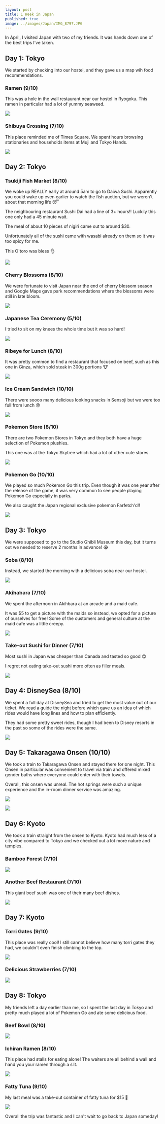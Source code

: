 ```yaml
---
layout: post
title: 1 Week in Japan
published: true
image: ../images/Japan/IMG_8797.JPG
---
```

In April, I visited Japan with two of my friends. It was hands down one of the best trips I've taken.

## Day 1: Tokyo
We started by checking into our hostel, and they gave us a map wih food recommendations.

### Ramen (9/10)
This was a hole in the wall restaurant near our hostel in Ryogoku. This ramen in particular had a lot of yummy seaweed.

![](../images/Japan/IMG_8340.JPG)

### Shibuya Crossing (7/10)
This place reminded me of Times Square. We spent hours browsing stationaries and households items at Muji and Tokyo Hands.

![](../images/Japan/IMG_8404.JPG)

## Day 2: Tokyo
### Tsukiji Fish Market (8/10)
We woke up REALLY early at around 5am to go to Daiwa Sushi. Apparently you could wake up even earlier to watch the fish auction, but we weren't about that morning life 😴

The neighbouring restaurant Sushi Dai had a line of 3+ hours!! Luckily this one only had a 45 minute wait.

The meal of about 10 pieces of nigiri came out to around $30.

Unfortunately all of the sushi came with wasabi already on them so it was too spicy for me.

This O'toro was bless 👌

![](../images/Japan/IMG_8423.JPG)

### Cherry Blossoms (8/10)
We were fortunate to visit Japan near the end of cherry blossom season and Google Maps gave park recommendations where the blossoms were still in late bloom.

![](../images/Japan/IMG_2364.JPG)

### Japanese Tea Ceremony (5/10)
I tried to sit on my knees the whole time but it was so hard!

![](../images/Japan/IMG_8496.JPG)

### Ribeye for Lunch (8/10)
It was pretty common to find a restaurant that focused on beef, such as this one in Ginza, which sold steak in 300g portions 🐮

![](../images/Japan/IMG_8510.JPG)

### Ice Cream Sandwich (10/10)
There were soooo many delicious looking snacks in Sensoji but we were too full from lunch 😞

![](../images/Japan/IMG_8519.JPG)

### Pokemon Store (8/10)
There are two Pokemon Stores in Tokyo and they both have a huge selection of Pokemon plushies.

This one was at the Tokyo Skytree which had a lot of other cute stores.

![](../images/Japan/IMG_2445.JPG)

### Pokemon Go (10/10)
We played so much Pokemon Go this trip. Even though it was one year after the release of the game, it was very common to see people playing Pokemon Go especially in parks.

We also caught the Japan regional exclusive pokemon Farfetch'd!!

![](../images/Japan/IMG_8929.png)

## Day 3: Tokyo
We were supposed to go to the Studio Ghibli Museum this day, but it turns out we needed to reserve 2 months in advance! 😭

### Soba (8/10)
Instead, we started the morning with a delicious soba near our hostel.

![](../images/Japan/IMG_8579.JPG)

### Akihabara (7/10)
We spent the afternoon in Akihbara at an arcade and a maid cafe.

It was $5 to get a picture with the maids so instead, we opted for a picture of ourselves for free! Some of the customers and general culture at the maid cafe was a little creepy.

![](../images/Japan/IMG_8591.JPG)

### Take-out Sushi for Dinner (7/10)
Most sushi in Japan was cheaper than Canada and tasted so good 😋

I regret not eating take-out sushi more often as filler meals.

![](../images/Japan/IMG_8601.JPG)

## Day 4: DisneySea (8/10)
We spent a full day at DisneySea and tried to get the most value out of our ticket. We read a guide the night before which gave us an idea of which rides would have long lines and how to plan efficiently. 

They had some pretty sweet rides, though I had been to Disney resorts in the past so some of the rides were the same.

![](../images/Japan/IMG_2509.JPG)

## Day 5: Takaragawa Onsen (10/10)
We took a train to Takaragawa Onsen and stayed there for one night. This Onsen in particular was convenient to travel via train and offered mixed gender baths where everyone could enter with their towels.

Overall, this onsen was unreal. The hot springs were such a unique experience and the in-room dinner service was amazing.

![](../images/Japan/IMG_8812.JPG)

![](../images/Japan/IMG_8815.JPG)

## Day 6: Kyoto
We took a train straight from the onsen to Kyoto. Kyoto had much less of a city vibe compared to Tokyo and we checked out a lot more nature and temples.

### Bamboo Forest (7/10)

![](../images/Japan/IMG_8868.JPG)

### Another Beef Restaurant (7/10)
This giant beef sushi was one of their many beef dishes.

![](../images/Japan/IMG_8922.JPG)


## Day 7: Kyoto

### Torri Gates (9/10)
This place was really cool! I still cannot believe how many torri gates they had, we couldn't even finish climbing to the top.

![](../images/Japan/IMG_8974.JPG)

### Delicious Strawberries (7/10)

![](../images/Japan/IMG_2662.JPG)

## Day 8: Tokyo
My friends left a day earlier than me, so I spent the last day in Tokyo and pretty much played a lot of Pokemon Go and ate some delicious food.

### Beef Bowl (8/10)

![](../images/Japan/IMG_9043.JPG)

### Ichiran Ramen (8/10)
This place had stalls for eating alone! The waiters are all behind a wall and hand you your ramen through a slit.

![](../images/Japan/IMG_9073.JPG)

### Fatty Tuna (9/10)
My last meal was a take-out container of fatty tuna for $15 🍣

![](../images/Japan/IMG_9115.JPG)


Overall the trip was fantastic and I can't wait to go back to Japan someday!

